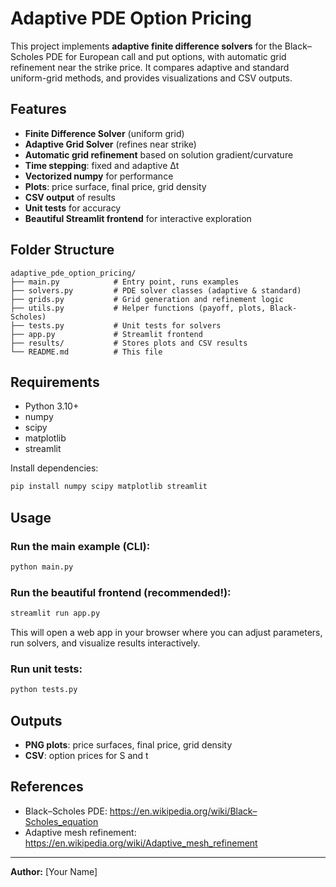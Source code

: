 # Adaptive PDE Option Pricing

This project implements **adaptive finite difference solvers** for the Black–Scholes PDE for European call and put options, with automatic grid refinement near the strike price. It compares adaptive and standard uniform-grid methods, and provides visualizations and CSV outputs.

## Features

- **Finite Difference Solver** (uniform grid)
- **Adaptive Grid Solver** (refines near strike)
- **Automatic grid refinement** based on solution gradient/curvature
- **Time stepping**: fixed and adaptive Δt
- **Vectorized numpy** for performance
- **Plots**: price surface, final price, grid density
- **CSV output** of results
- **Unit tests** for accuracy
- **Beautiful Streamlit frontend** for interactive exploration

## Folder Structure

```
adaptive_pde_option_pricing/
├── main.py            # Entry point, runs examples
├── solvers.py         # PDE solver classes (adaptive & standard)
├── grids.py           # Grid generation and refinement logic
├── utils.py           # Helper functions (payoff, plots, Black-Scholes)
├── tests.py           # Unit tests for solvers
├── app.py             # Streamlit frontend
├── results/           # Stores plots and CSV results
└── README.md          # This file
```

## Requirements

- Python 3.10+
- numpy
- scipy
- matplotlib
- streamlit

Install dependencies:
```bash
pip install numpy scipy matplotlib streamlit
```

## Usage

### Run the main example (CLI):
```bash
python main.py
```

### Run the beautiful frontend (recommended!):
```bash
streamlit run app.py
```

This will open a web app in your browser where you can adjust parameters, run solvers, and visualize results interactively.

### Run unit tests:
```bash
python tests.py
```

## Outputs

- **PNG plots**: price surfaces, final price, grid density
- **CSV**: option prices for S and t

## References

- Black–Scholes PDE: https://en.wikipedia.org/wiki/Black–Scholes_equation
- Adaptive mesh refinement: https://en.wikipedia.org/wiki/Adaptive_mesh_refinement

---

**Author:** [Your Name]
